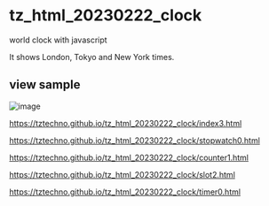 # tz_html_20230222_clock
world clock with javascript

It shows London, Tokyo and New York times.

## view sample

![image](clock2.png)

https://tztechno.github.io/tz_html_20230222_clock/index3.html

https://tztechno.github.io/tz_html_20230222_clock/stopwatch0.html

https://tztechno.github.io/tz_html_20230222_clock/counter1.html

https://tztechno.github.io/tz_html_20230222_clock/slot2.html

https://tztechno.github.io/tz_html_20230222_clock/timer0.html
